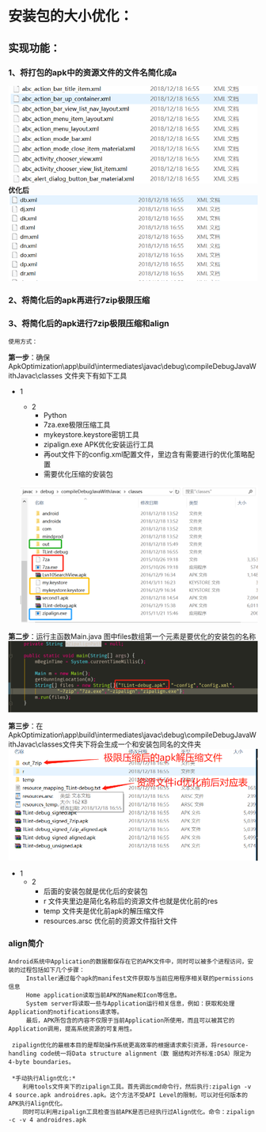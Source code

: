 # 安装包的大小优化：
## 实现功能：
### 1、将打包的apk中的资源文件的文件名简化成a
  ![](https://raw.githubusercontent.com/bossirreplaceable/ApkOptimization/master/pics/优化1.png)  
**优化后**    
  ![](https://github.com/bossirreplaceable/ApkOptimization/blob/master/pics/优化2.png)
    
   
### 2、将简化后的apk再进行7zip极限压缩
### 3、将简化后的apk进行7zip极限压缩和align

    使用方式：  
**第一步**：确保 ApkOptimization\app\build\intermediates\javac\debug\compileDebugJavaWithJavac\classes 文件夹下有如下工具  
* 1 
    * 2
        * Python  
        * 7za.exe极限压缩工具  
        * mykeystore.keystore密钥工具  
        * zipalign.exe APK优化安装运行工具  
        * 再out文件下的config.xml配置文件，里边含有需要进行的优化策略配置  
        * 需要优化压缩的安装包  
 
 
  ![](https://github.com/bossirreplaceable/ApkOptimization/blob/master/pics/优化3.png)
        
        
**第二步**：运行主函数Main.java
        图中files数组第一个元素是要优化的安装包的名称
         ![](https://github.com/bossirreplaceable/ApkOptimization/blob/master/pics/优化4.png)

**第三步**：在 ApkOptimization\app\build\intermediates\javac\debug\compileDebugJavaWithJavac\classes文件夹下将会生成一个和安装包同名的文件夹
         ![](https://github.com/bossirreplaceable/ApkOptimization/blob/master/pics/优化5.png)
* 1 
    * 2
        * 后面的安装包就是优化后的安装包 
        * r 文件夹里边是简化名称后的资源文件也就是优化前的res
        * temp 文件夹是优化前apk的解压缩文件
        * resources.arsc 优化前的资源文件指针文件
        


### align简介
    Android系统中Application的数据都保存在它的APK文件中，同时可以被多个进程访问，安装的过程包括如下几个步骤：  
         Installer通过每个apk的manifest文件获取与当前应用程序相关联的permissions信息  
         Home application读取当前APK的Name和Icon等信息。  
         System server将读取一些与Application运行相关信息，例如：获取和处理Application的notifications请求等。  
         最后，APK所包含的内容不仅限于当前Application所使用，而且可以被其它的Application调用，提高系统资源的可复用性。  

     zipalign优化的最根本目的是帮助操作系统更高效率的根据请求索引资源，将resource-handling code统一将Data structure alignment（数 据结构对齐标准:DSA）限定为4-byte boundaries。  

     *手动执行Align优化:*  
        利用tools文件夹下的zipalign工具。首先调出cmd命令行，然后执行:zipalign -v 4 source.apk androidres.apk。这个方法不受API Level的限制，可以对任何版本的APK执行Align优化。  
        同时可以利用zipalign工具检查当前APK是否已经执行过Align优化。命令：zipalign -c -v 4 androidres.apk  
